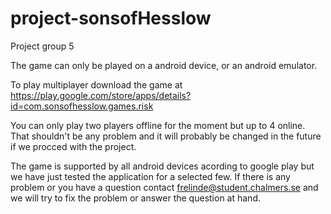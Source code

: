 # project-sonsofHesslow
Project group 5

The game can only be played on a android device, or an android emulator.

To play multiplayer download the game at https://play.google.com/store/apps/details?id=com.sonsofhesslow.games.risk

You can only play two players offline for the moment but up to 4 online. That shouldn't be any problem and it will probably be changed in the future if we procced with the project.

The game is supported by all android devices acording to google play but we have just tested the application for a selected few. If there is any problem or you have a question contact frelinde@student.chalmers.se and we will try to fix the problem or answer the question at hand.
